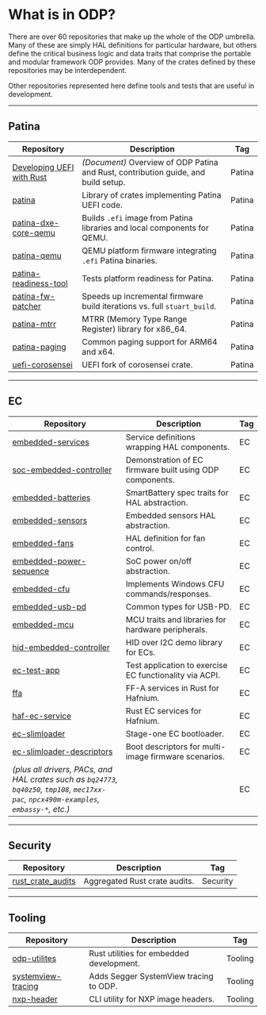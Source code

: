 # What is in ODP?

There are over 60 repositories that make up the whole of the ODP umbrella. Many of these are simply HAL definitions for particular hardware, but others define the critical business logic and data traits that comprise the portable and modular framework ODP provides. Many of the crates defined by these repositories may be interdependent.  

Other repositories represented here define tools and tests that are useful in development.

---

## Patina

| Repository | Description | Tag |
|------------|-------------|-----|
| [Developing UEFI with Rust](https://sturdy-adventure-nv32gqw.pages.github.io/) | _(Document)_ Overview of ODP Patina and Rust, contribution guide, and build setup. | Patina |
| [patina](https://github.com/OpenDevicePartnership/patina) | Library of crates implementing Patina UEFI code. | Patina |
| [patina-dxe-core-qemu](https://github.com/OpenDevicePartnership/patina-dxe-core-qemu) | Builds `.efi` image from Patina libraries and local components for QEMU. | Patina |
| [patina-qemu](https://github.com/OpenDevicePartnership/patina-qemu) | QEMU platform firmware integrating `.efi` Patina binaries. | Patina |
| [patina-readiness-tool](https://github.com/OpenDevicePartnership/patina-readiness-tool) | Tests platform readiness for Patina. | Patina |
| [patina-fw-patcher](https://github.com/OpenDevicePartnership/patina-fw-patcher) | Speeds up incremental firmware build iterations vs. full `stuart_build`. | Patina |
| [patina-mtrr](https://github.com/OpenDevicePartnership/patina-mtrr) | MTRR (Memory Type Range Register) library for x86_64. | Patina |
| [patina-paging](https://github.com/OpenDevicePartnership/patina-paging) | Common paging support for ARM64 and x64. | Patina |
| [uefi-corosensei](https://github.com/OpenDevicePartnership/uefi-corosensei) | UEFI fork of corosensei crate. | Patina |

---

## EC

| Repository | Description | Tag |
|------------|-------------|-----|
| [embedded-services](https://github.com/OpenDevicePartnership/embedded-services) | Service definitions wrapping HAL components. | EC |
| [soc-embedded-controller](https://github.com/OpenDevicePartnership/soc-embedded-controller) | Demonstration of EC firmware built using ODP components. | EC |
| [embedded-batteries](https://github.com/OpenDevicePartnership/embedded-batteries) | SmartBattery spec traits for HAL abstraction. | EC |
| [embedded-sensors](https://github.com/OpenDevicePartnership/embedded-sensors) | Embedded sensors HAL abstraction. | EC |
| [embedded-fans](https://github.com/OpenDevicePartnership/embedded-fans) | HAL definition for fan control. | EC |
| [embedded-power-sequence](https://github.com/OpenDevicePartnership/embedded-power-sequence) | SoC power on/off abstraction. | EC |
| [embedded-cfu](https://github.com/OpenDevicePartnership/embedded-cfu) | Implements Windows CFU commands/responses. | EC |
| [embedded-usb-pd](https://github.com/OpenDevicePartnership/embedded-usb-pd) | Common types for USB-PD. | EC |
| [embedded-mcu](https://github.com/OpenDevicePartnership/embedded-mcu) | MCU traits and libraries for hardware peripherals. | EC |
| [hid-embedded-controller](https://github.com/OpenDevicePartnership/hid-embedded-controller) | HID over I2C demo library for ECs. | EC |
| [ec-test-app](https://github.com/OpenDevicePartnership/ec-test-app) | Test application to exercise EC functionality via ACPI. | EC |
| [ffa](https://github.com/OpenDevicePartnership/ffa) | FF-A services in Rust for Hafnium. | EC |
| [haf-ec-service](https://github.com/OpenDevicePartnership/haf-ec-service) | Rust EC services for Hafnium. | EC |
| [ec-slimloader](https://github.com/OpenDevicePartnership/ec-slimloader) | Stage-one EC bootloader. | EC |
| [ec-slimloader-descriptors](https://github.com/OpenDevicePartnership/ec-slimloader-descriptors) | Boot descriptors for multi-image firmware scenarios. | EC |
| *(plus all drivers, PACs, and HAL crates such as `bq24773`, `bq40z50`, `tmp108`, `mec17xx-pac`, `npcx490m-examples`, `embassy-*`, etc.)* | | EC |

---

## Security

| Repository | Description | Tag |
|------------|-------------|-----|
| [rust_crate_audits](https://github.com/OpenDevicePartnership/rust-crate-audits) | Aggregated Rust crate audits. | Security |

---

## Tooling

| Repository | Description | Tag |
|------------|-------------|-----|
| [odp-utilites](https://github.com/OpenDevicePartnership/odp-utilites) | Rust utilities for embedded development. | Tooling |
| [systemview-tracing](https://github.com/OpenDevicePartnership/systemview-tracing) | Adds Segger SystemView tracing to ODP. | Tooling |
| [nxp-header](https://github.com/OpenDevicePartnership/nxp-header) | CLI utility for NXP image headers. | Tooling |
